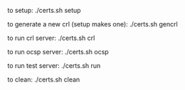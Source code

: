 to setup: ./certs.sh setup

to generate a new crl (setup makes one): ./certs.sh gencrl

to run crl server: ./certs.sh crl

to run ocsp server: ./certs.sh ocsp

to run test server: ./certs.sh run

to clean: ./certs.sh clean



